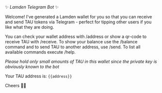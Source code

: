 ✨ *Lamden Telegram Bot* ✨

Welcome! I've generated a Lamden wallet for you so that you can receive and send TAU tokens via Telegram - perfect for tipping other users if you like what they are doing.  

You can check your wallet address with /address or show a qr-code to receive TAU with /receive. To show your balance use the /balance command and to send TAU to another address, use /send. To list all available commands execute /help.

*Please hold only small amounts of TAU in this wallet since the private key is obviously known to the bot*  

Your TAU address is:
`{{address}}`

Cheers 🍻👋